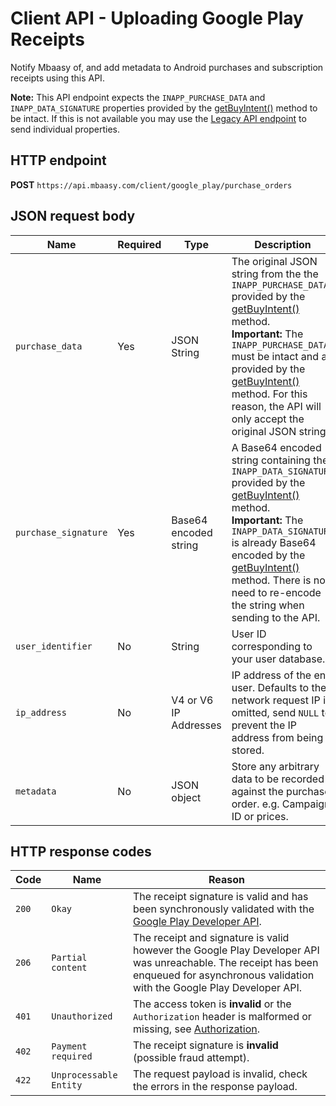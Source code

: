 # Client API - Uploading Google Play Receipts

Notify Mbaasy of, and add metadata to Android purchases and subscription receipts using this API.

**Note:** This API endpoint expects the `INAPP_PURCHASE_DATA` and `INAPP_DATA_SIGNATURE` properties provided by the [getBuyIntent()](https://developer.android.com/google/play/billing/billing_reference.html#getBuyIntent) method to be intact. If this is not available you may use the [Legacy API endpoint](/client_api/legacy_google_play/) to send individual properties.

## HTTP endpoint

**POST** `https://api.mbaasy.com/client/google_play/purchase_orders`

## JSON request body

| Name | Required | Type | Description |
| ---- | -------- | ---- | ----------- |
| `purchase_data` | Yes | JSON String | The original JSON string from the the `INAPP_PURCHASE_DATA` provided by the [getBuyIntent()](https://developer.android.com/google/play/billing/billing_reference.html#getBuyIntent) method.<br />**Important:** The `INAPP_PURCHASE_DATA` must be intact and as provided by the [getBuyIntent()](https://developer.android.com/google/play/billing/billing_reference.html#getBuyIntent) method. For this reason, the API will only accept the original JSON string. |
| `purchase_signature` | Yes | Base64 encoded string | A Base64 encoded string containing the `INAPP_DATA_SIGNATURE` provided by the [getBuyIntent()](https://developer.android.com/google/play/billing/billing_reference.html#getBuyIntent) method.<br />**Important:** The `INAPP_DATA_SIGNATURE` is already Base64 encoded by the [getBuyIntent()](https://developer.android.com/google/play/billing/billing_reference.html#getBuyIntent) method. There is no need to re-encode the string when sending to the API. |
| `user_identifier` | No | String | User ID corresponding to your user database. |
| `ip_address` | No | V4 or V6 IP Addresses | IP address of the end user. Defaults to the network request IP if omitted, send `NULL` to prevent the IP address from being stored. |
| `metadata` | No | JSON object | Store any arbitrary data to be recorded against the purchase order. e.g. Campaign ID or prices. |

## HTTP response codes

| Code | Name | Reason |
| ---- | ---- | ------ |
| `200` | `Okay` | The receipt signature is valid and has been synchronously validated with the [Google Play Developer API](https://developers.google.com/android-publisher/api-ref/). |
| `206` | `Partial content` | The receipt and signature is valid however the Google Play Developer API was unreachable. The receipt has been enqueued for asynchronous validation with the Google Play Developer API. |
| `401` | `Unauthorized` | The access token is **invalid** or the `Authorization` header is malformed or missing, see [Authorization](/client_api/authorization). |
| `402` | `Payment required` | The receipt signature is **invalid** (possible fraud attempt). |
| `422` | `Unprocessable Entity` | The request payload is invalid, check the errors in the response payload. |

